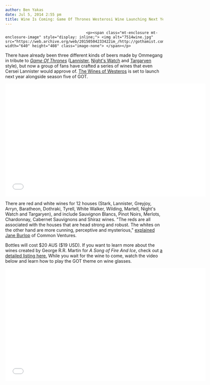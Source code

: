 ```yaml
---
author: Ben Yakas
date: Jul 5, 2014 2:55 pm
title: Wine Is Coming: Game Of Thrones Westerosi Wine Launching Next Year
---
```


	
										<p><span class="mt-enclosure mt-enclosure-image" style="display: inline;"> <img alt="7514wine.jpg" src="https://web.archive.org/web/20150504233422im_/http://gothamist.com/attachments/byakas/7514wine.jpg" width="640" height="408" class="image-none"> </span></p>

<p>There have already been three different kinds of beers made by Ommegang in tribute to <a href="https://web.archive.org/web/20150504233422/http://gothamist.com/tags/gameofthrones"><em>Game Of Thrones</em></a> (<a href="https://web.archive.org/web/20150504233422/http://gothamist.com/2012/12/17/got_beer_hboommegang_releasing_iron.php">Lannister</a>, <a href="https://web.archive.org/web/20150504233422/http://gothamist.com/2013/06/18/ommegang_reveals_second_game_of_thr.php">Night&apos;s Watch</a> and <a href="https://web.archive.org/web/20150504233422/http://gothamist.com/2014/04/07/ommegangs_game_of_thrones_beer_chan.php">Targaryen</a> style), but now a group of fans have crafted a series of wines that even Cersei Lannister would approve of. <a href="https://web.archive.org/web/20150504233422/http://www.thewinesofwesteros.com/">The Wines of Westeros</a> is set to launch next year alongside season five of GOT. </p>

<p><iframe width="640" height="360" src="//web.archive.org/web/20150504233422if_/http://www.youtube.com/embed/sGiZNj7WOEE" frameborder="0" allowfullscreen></iframe></p>

<p>There are red and white wines for 12 houses (Stark, Lannister, Greyjoy, Arryn, Baratheon, Dothraki, Tyrell, White Walker, Wilding, Martell, Night&apos;s Watch and Targaryen), and include Sauvignon Blancs, Pinot Noirs, Merlots, Chardonnay, Cabernet Sauvignons and Shiraz wines. &quot;The reds are all associated with the houses that are head strong and robust. The whites on the other hand are more cunning, perceptive and mysterious,&quot; <a href="https://web.archive.org/web/20150504233422/http://www.thedrinksbusiness.com/2014/06/game-of-thrones-wines-westeros/">explained Jane Burlop</a> of Common Ventures.</p>

<p>Bottles will cost $20 AUS ($19 USD). If you want to learn more about the wines created by George R.R. Martin for <em>A Song of Fire And Ice</em>, check out <a href="https://web.archive.org/web/20150504233422/http://vinepair.com/wine-blog/game-of-thrones-wine-map/">a detailed listing here.</a> While you wait for the wine to come, watch the video below and learn how to play the GOT theme on wine glasses.</p>

<p><iframe width="640" height="360" src="//web.archive.org/web/20150504233422if_/http://www.youtube.com/embed/_gWc17vhSAE" frameborder="0" allowfullscreen></iframe></p>					
										
									
				